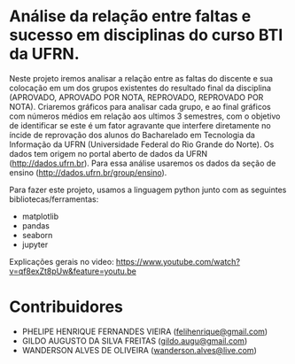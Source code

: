 # Análise da relação entre faltas e sucesso em disciplinas do curso BTI da UFRN.
Neste projeto iremos analisar a relação entre as faltas do discente e sua colocação em um dos grupos existentes do resultado final da disciplina (APROVADO, APROVADO POR NOTA, REPROVADO, REPROVADO POR NOTA). Criaremos gráficos para analisar cada grupo, e ao final gráficos com números médios em relação aos ultimos 3 semestres, com o objetivo de identificar se este é um fator agravante que interfere diretamente no íncide de reprovação dos alunos do Bacharelado em Tecnologia da Informação da UFRN (Universidade Federal do Rio Grande do Norte).
Os dados tem origem no portal aberto de dados da UFRN (http://dados.ufrn.br). Para essa análise usaremos os dados da seção de 
ensino (http://dados.ufrn.br/group/ensino).

Para fazer este projeto, usamos a linguagem python junto com as seguintes bibliotecas/ferramentas: 
  - matplotlib
  - pandas
  - seaborn
  - jupyter

Explicações gerais no video: https://www.youtube.com/watch?v=qf8exZt8pUw&feature=youtu.be

# Contribuidores
* PHELIPE HENRIQUE FERNANDES VIEIRA (felihenrique@gmail.com)
* GILDO AUGUSTO DA SILVA FREITAS (gildo.augu@gmail.com)
* WANDERSON ALVES DE OLIVEIRA (wanderson.alves@live.com)
